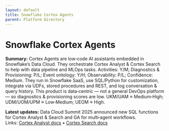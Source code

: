 ```yaml
---
layout: default
title: Snowflake Cortex Agents
parent: Platform Directory
---
```


# Snowflake Cortex Agents

**Summary:** Cortex Agents are low‑code AI assistants embedded in Snowflake’s Data Cloud. They orchestrate Cortex Analyst & Cortex Search to help with data pipeline and MLOps tasks. Activities: Y/M; Diagnostics & Provisioning: P/L; Event ontology: Y/H; Observability: P/L; Confidence: Medium. They run in Snowflake SaaS, use SQL/Python for customization, integrate via UDFs, stored procedures and REST, and log conversation & query history. This product is data‑centric — not a general DevOps platform — so diagnostics & provisioning scores are low. UKM/UAM ≈ Medium‑High; UDM/UOM/UPM ≈ Low‑Medium; UEOM ≈ High.

**Latest updates:** Data Cloud Summit 2025 announced new SQL functions for Cortex Analyst & Search and GA for multi‑agent workflows.  
Links: [Cortex Analyst docs](https://docs.snowflake.com/en/user-guide/cortex-analyst) • [Cortex Search docs](https://docs.snowflake.com/en/user-guide/cortex-search)
